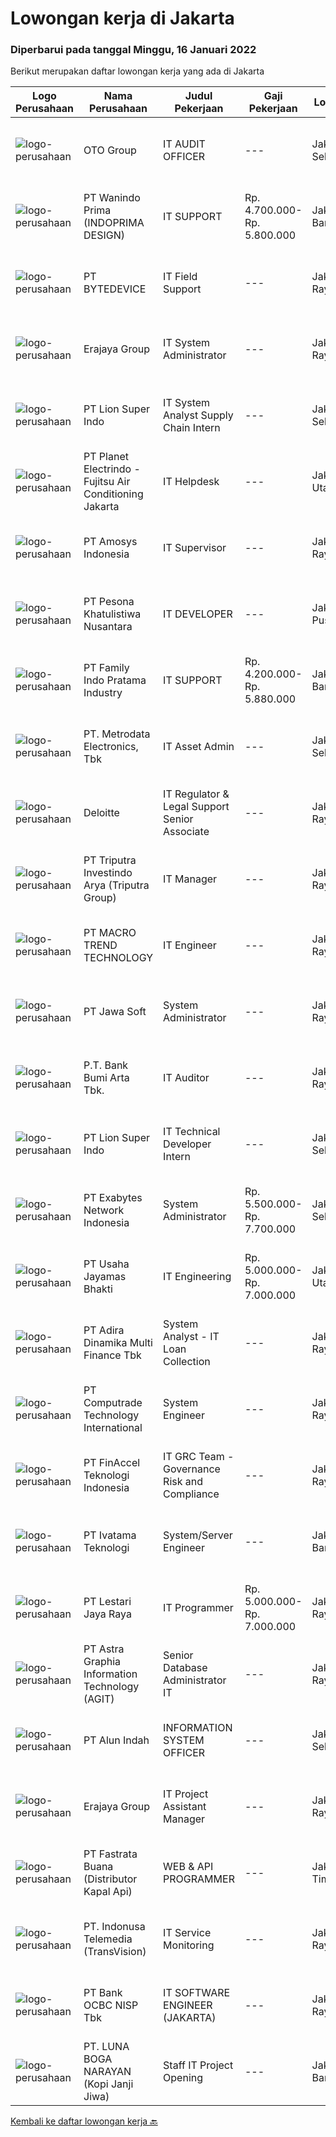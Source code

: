 
  # Lowongan kerja di Jakarta

  ### Diperbarui pada tanggal Minggu, 16 Januari 2022

  Berikut merupakan daftar lowongan kerja yang ada di Jakarta

  |Logo Perusahaan | Nama Perusahaan | Judul Pekerjaan | Gaji Pekerjaan | Lokasi | Deskripsi | Tanggal diunggah | Pranala |
  | -------------- | --------------- | --------------- | --------- | --------- | -------------- | ------- | ----------- |
  |![logo-perusahaan](https://image-service-cdn.seek.com.au/4480daa262a58b61c18ce894b94c727e5334a38b/ee4dce1061f3f616224767ad58cb2fc751b8d2dc)|OTO Group|IT AUDIT OFFICER|---|Jakarta Selatan|Lingkup Kerja: Memeriksa dan menganalisa IT strategic plan, BCP (Business continuity planning) dan DRP (Disaster Recovery Plan), Security (Aplikasi,...|Jumat, 14 Januari 2022|https://www.jobstreet.co.id/id/job/it-audit-officer-3756199?token=0~07560f2c-6206-4e00-afc7-ba1041a87f5a&sectionRank=1&jobId=jobstreet-id-job-3756199|
|![logo-perusahaan](https://image-service-cdn.seek.com.au/d60e97101eacb8a51a59312f9cea112a3cf23c57/ee4dce1061f3f616224767ad58cb2fc751b8d2dc)|PT Wanindo Prima (INDOPRIMA DESIGN)|IT SUPPORT|Rp. 4.700.000-Rp. 5.800.000|Jakarta Barat|Pendidikan min S1 Max usia 30 tahun Pengalaman di bidang IT Support Min 2 tahun Mahir menggunakan Mircrosoft Office (word, excel, power point) Biasa...|Sabtu, 15 Januari 2022|https://www.jobstreet.co.id/id/job/it-support-3757020?token=0~07560f2c-6206-4e00-afc7-ba1041a87f5a&sectionRank=2&jobId=jobstreet-id-job-3757020|
|![logo-perusahaan](https://image-service-cdn.seek.com.au/1c0636a5bfeaac3984a838c67bd9710445dacee2/ee4dce1061f3f616224767ad58cb2fc751b8d2dc)|PT BYTEDEVICE|IT Field Support|---|Jakarta Raya|Deskripsi Pekerjaan Menangani troubleshooting hardware Menangani troubleshooting software Troubleshooting komputer, Win XP, Win 2007, Jaringan LAN,...|Jumat, 14 Januari 2022|https://www.jobstreet.co.id/id/job/it-field-support-3756320?token=0~07560f2c-6206-4e00-afc7-ba1041a87f5a&sectionRank=3&jobId=jobstreet-id-job-3756320|
|![logo-perusahaan](https://image-service-cdn.seek.com.au/56d5696feeb56f2ae7f9f5051a939bb3f72043e6/ee4dce1061f3f616224767ad58cb2fc751b8d2dc)|Erajaya Group|IT System Administrator|---|Jakarta Raya|Minimal Pendidikan S1 Jurusan Ilmu Komputer atau setara. Minimal Pengalaman 3 tahun sebagai System Administrator. Menguasai sistem jaringan komputer...|Sabtu, 15 Januari 2022|https://www.jobstreet.co.id/id/job/it-system-administrator-3757256?token=0~07560f2c-6206-4e00-afc7-ba1041a87f5a&sectionRank=4&jobId=jobstreet-id-job-3757256|
|![logo-perusahaan](https://image-service-cdn.seek.com.au/3b61e72809e71ee9c208169dc285db1252456622/ee4dce1061f3f616224767ad58cb2fc751b8d2dc)|PT Lion Super Indo|IT System Analyst Supply Chain Intern|---|Jakarta Selatan|Job description: Collaborate with related functions to define, design, and deliver new IT Software Project Create Functional Specification &amp;...|Sabtu, 15 Januari 2022|https://www.jobstreet.co.id/id/job/it-system-analyst-supply-chain-intern-3745089?token=0~07560f2c-6206-4e00-afc7-ba1041a87f5a&sectionRank=5&jobId=jobstreet-id-job-3745089|
|![logo-perusahaan](https://image-service-cdn.seek.com.au/1fdd238b52938e933bd460bd695ef123db074d98/ee4dce1061f3f616224767ad58cb2fc751b8d2dc)|PT Planet Electrindo - Fujitsu Air Conditioning Jakarta|IT Helpdesk|---|Jakarta Utara|Requirement: Diploma or Bachelor's degree in Computer Science, Information Technology or related discipline At least 2 years of experience in...|Kamis, 13 Januari 2022|https://www.jobstreet.co.id/id/job/it-helpdesk-3754891?token=0~07560f2c-6206-4e00-afc7-ba1041a87f5a&sectionRank=6&jobId=jobstreet-id-job-3754891|
|![logo-perusahaan](https://image-service-cdn.seek.com.au/5c9342b7649b007778d31099fcd2c07ff47306b4/ee4dce1061f3f616224767ad58cb2fc751b8d2dc)|PT Amosys Indonesia|IT Supervisor|---|Jakarta Raya|Tugas: Membantu kelancaran operasional Perusahaan yg berhubungan dengan teknologi Maintain Mail server, Networking, Domain, hosting dan data Backup...|Jumat, 14 Januari 2022|https://www.jobstreet.co.id/id/job/it-supervisor-3755524?token=0~07560f2c-6206-4e00-afc7-ba1041a87f5a&sectionRank=7&jobId=jobstreet-id-job-3755524|
|![logo-perusahaan](https://us.123rf.com/450wm/pavelstasevich/pavelstasevich1811/pavelstasevich181101027/112815900-stock-vector-no-image-available-icon-flat-vector.jpg?ver=6)|PT Pesona Khatulistiwa Nusantara|IT DEVELOPER|---|Jakarta Pusat|1.      Usia max. 35 tahun2.      Pendidikan Min. S1 (Teknik Informatika, Ilmu Komputer)3.      Pengalaman Min. 3 tahun diposisi yang...|Sabtu, 15 Januari 2022|https://www.jobstreet.co.id/id/job/it-developer-3757122?token=0~07560f2c-6206-4e00-afc7-ba1041a87f5a&sectionRank=8&jobId=jobstreet-id-job-3757122|
|![logo-perusahaan](https://image-service-cdn.seek.com.au/9cf3af0c30c44f7a7468f3fdea43be1f2902f433/ee4dce1061f3f616224767ad58cb2fc751b8d2dc)|PT Family Indo Pratama Industry|IT SUPPORT|Rp. 4.200.000-Rp. 5.880.000|Jakarta Barat|Understanding Basic Network (VPN, L2 Switch, Internet)Understanding Basic Windows Server/Linux point plus (+)Experience using software...|Kamis, 13 Januari 2022|https://www.jobstreet.co.id/id/job/it-support-3754593?token=0~07560f2c-6206-4e00-afc7-ba1041a87f5a&sectionRank=9&jobId=jobstreet-id-job-3754593|
|![logo-perusahaan](https://image-service-cdn.seek.com.au/0d75518309b56a3cff39daa569b0ba02cc7a22f2/ee4dce1061f3f616224767ad58cb2fc751b8d2dc)|PT. Metrodata Electronics, Tbk|IT Asset Admin|---|Jakarta Selatan|Requirement: Lulusan D3/S1 Akuntansi/Keuangan/Manajement/IT  Usia Maksimal 30 th  Pengalaman Mininmal 1 tahun di posisi Asset Management  Menguasai Ms...|Jumat, 14 Januari 2022|https://www.jobstreet.co.id/id/job/it-asset-admin-3755836?token=0~07560f2c-6206-4e00-afc7-ba1041a87f5a&sectionRank=10&jobId=jobstreet-id-job-3755836|
|![logo-perusahaan](https://image-service-cdn.seek.com.au/a01061ca8a24cadb65625621e6f76dacf2a2988b/ee4dce1061f3f616224767ad58cb2fc751b8d2dc)|Deloitte|IT Regulator & Legal Support Senior Associate|---|Jakarta Raya|Join an innovative team of technology risk enthusiasts in Deloitte Indonesia through performing technology reviews of future innovative...|Sabtu, 15 Januari 2022|https://www.jobstreet.co.id/id/job/it-regulator-legal-support-senior-associate-3744515?token=0~07560f2c-6206-4e00-afc7-ba1041a87f5a&sectionRank=11&jobId=jobstreet-id-job-3744515|
|![logo-perusahaan](https://image-service-cdn.seek.com.au/1d84f78339dc414ee7320165f10c06939c86bbf4/ee4dce1061f3f616224767ad58cb2fc751b8d2dc)|PT Triputra Investindo Arya (Triputra Group)|IT Manager|---|Jakarta Raya|Qualification: Minimum Bachelor in Computer Science or any relevant major Experienced minimum 2 years in the same position  Strong Knowledge/ Skill in...|Jumat, 14 Januari 2022|https://www.jobstreet.co.id/id/job/it-manager-3755683?token=0~07560f2c-6206-4e00-afc7-ba1041a87f5a&sectionRank=12&jobId=jobstreet-id-job-3755683|
|![logo-perusahaan](https://image-service-cdn.seek.com.au/3e4f8f20b87f7b99e7845f30f8cb87ac70ee1d82/ee4dce1061f3f616224767ad58cb2fc751b8d2dc)|PT MACRO TREND TECHNOLOGY|IT Engineer|---|Jakarta Raya|General Requirements: Candidate at least a Diploma or Bachelors Degree in any field. Minimum has oen year of working experience in related field...|Jumat, 14 Januari 2022|https://www.jobstreet.co.id/id/job/it-engineer-3756851?token=0~07560f2c-6206-4e00-afc7-ba1041a87f5a&sectionRank=13&jobId=jobstreet-id-job-3756851|
|![logo-perusahaan](https://image-service-cdn.seek.com.au/a0b13556f00d1c52c895089d07bf185a32f8d9f6/ee4dce1061f3f616224767ad58cb2fc751b8d2dc)|PT Jawa Soft|System Administrator|---|Jakarta Raya|Jawasoft develops and maintains some world leading software platforms and needs excellent system administrators to tune and improve our back end...|Sabtu, 15 Januari 2022|https://www.jobstreet.co.id/id/job/system-administrator-3744944?token=0~07560f2c-6206-4e00-afc7-ba1041a87f5a&sectionRank=14&jobId=jobstreet-id-job-3744944|
|![logo-perusahaan](https://image-service-cdn.seek.com.au/993dac59f6b65dd36689f7e516cd87b1260c66de/ee4dce1061f3f616224767ad58cb2fc751b8d2dc)|P.T. Bank Bumi Arta Tbk.|IT Auditor|---|Jakarta Raya|IT AuditorBagi kandidat yang terpilih kami akan memberikan kompensasi dan benefit yang kompentitif, kesempatan untuk mengembangkan karir dan...|Jumat, 14 Januari 2022|https://www.jobstreet.co.id/id/job/it-auditor-3756594?token=0~07560f2c-6206-4e00-afc7-ba1041a87f5a&sectionRank=15&jobId=jobstreet-id-job-3756594|
|![logo-perusahaan](https://image-service-cdn.seek.com.au/3b61e72809e71ee9c208169dc285db1252456622/ee4dce1061f3f616224767ad58cb2fc751b8d2dc)|PT Lion Super Indo|IT Technical Developer Intern|---|Jakarta Selatan|Job Description:Support system enhancements in projects / operationalRequirements: Internship period: 6 months Major: Computer science / Information...|Sabtu, 15 Januari 2022|https://www.jobstreet.co.id/id/job/it-technical-developer-intern-3746058?token=0~07560f2c-6206-4e00-afc7-ba1041a87f5a&sectionRank=16&jobId=jobstreet-id-job-3746058|
|![logo-perusahaan](https://image-service-cdn.seek.com.au/d9717523e5372f63adb1fd5f2751b16e2884631a/ee4dce1061f3f616224767ad58cb2fc751b8d2dc)|PT Exabytes Network Indonesia|System Administrator|Rp. 5.500.000-Rp. 7.700.000|Jakarta Selatan|Installation and configuration of servers, VPS and software for internal and customers Monitoring server uptime from Nagios Monitoring Spam emails...|Jumat, 14 Januari 2022|https://www.jobstreet.co.id/id/job/system-administrator-3755784?token=0~07560f2c-6206-4e00-afc7-ba1041a87f5a&sectionRank=17&jobId=jobstreet-id-job-3755784|
|![logo-perusahaan](https://image-service-cdn.seek.com.au/d595132cf85783937e91ee90e74f55067032c0f4/ee4dce1061f3f616224767ad58cb2fc751b8d2dc)|PT Usaha Jayamas Bhakti|IT Engineering|Rp. 5.000.000-Rp. 7.000.000|Jakarta Utara|Kandidat harus memiliki setidaknya Gelar Sarjana di Teknik Informatika Setidaknya memiliki 1 tahun pengalaman dalam bidang yang sesuai untuk posisi...|Jumat, 14 Januari 2022|https://www.jobstreet.co.id/id/job/it-engineering-3756784?token=0~07560f2c-6206-4e00-afc7-ba1041a87f5a&sectionRank=18&jobId=jobstreet-id-job-3756784|
|![logo-perusahaan](https://image-service-cdn.seek.com.au/bbcabfd21962410ebbe6ab6694221821c4cad314/ee4dce1061f3f616224767ad58cb2fc751b8d2dc)|PT Adira Dinamika Multi Finance Tbk|System Analyst - IT Loan Collection|---|Jakarta Raya|Responsibilities: Guiding users in technical requirements of application development, so that align with application standards. Design program...|Sabtu, 15 Januari 2022|https://www.jobstreet.co.id/id/job/system-analyst-it-loan-collection-3745106?token=0~07560f2c-6206-4e00-afc7-ba1041a87f5a&sectionRank=19&jobId=jobstreet-id-job-3745106|
|![logo-perusahaan](https://image-service-cdn.seek.com.au/914cc0b30a4f67081a83ba9052fa783c42077955/ee4dce1061f3f616224767ad58cb2fc751b8d2dc)|PT Computrade Technology International|System Engineer|---|Jakarta Raya|Requirements: Graduated from Vocational High School with IT background (SMK TKJ/RPL) or Bachelor degree from IT/related field; Have strong technical...|Sabtu, 15 Januari 2022|https://www.jobstreet.co.id/id/job/system-engineer-3757160?token=0~07560f2c-6206-4e00-afc7-ba1041a87f5a&sectionRank=20&jobId=jobstreet-id-job-3757160|
|![logo-perusahaan](https://image-service-cdn.seek.com.au/7d779526ff024e4e1b56eb2c7660cef9e65befe3/ee4dce1061f3f616224767ad58cb2fc751b8d2dc)|PT FinAccel Teknologi Indonesia|IT GRC Team - Governance Risk and Compliance|---|Jakarta Raya|The Governance, Risk, and Compliance Team will be responsible for defining, measuring, assessing and aligning with the ISO 27001 framework and other...|Jumat, 14 Januari 2022|https://www.jobstreet.co.id/id/job/it-grc-team-governance-risk-and-compliance-3755913?token=0~07560f2c-6206-4e00-afc7-ba1041a87f5a&sectionRank=21&jobId=jobstreet-id-job-3755913|
|![logo-perusahaan](https://image-service-cdn.seek.com.au/8de23ad9f2a6d137ffb0abce63426d33948363c9/ee4dce1061f3f616224767ad58cb2fc751b8d2dc)|PT Ivatama Teknologi|System/Server Engineer|---|Jakarta Barat|Qualifications: Proven working experience in Intel-based Servers deployment and maintenance for at least 2 years Knowledge and hands on experience in...|Sabtu, 15 Januari 2022|https://www.jobstreet.co.id/id/job/system-server-engineer-3745226?token=0~07560f2c-6206-4e00-afc7-ba1041a87f5a&sectionRank=22&jobId=jobstreet-id-job-3745226|
|![logo-perusahaan](https://us.123rf.com/450wm/pavelstasevich/pavelstasevich1811/pavelstasevich181101027/112815900-stock-vector-no-image-available-icon-flat-vector.jpg?ver=6)|PT Lestari Jaya Raya|IT Programmer|Rp. 5.000.000-Rp. 7.000.000|Jakarta Raya|Melakukan pengembangan atau modifikasi aplikasi untuk kebutuhan organisasi Melakukan pemeliharaan berkala ataupun perbaikan terhadap Mobile/Web Apps...|Sabtu, 15 Januari 2022|https://www.jobstreet.co.id/id/job/it-programmer-3744809?token=0~07560f2c-6206-4e00-afc7-ba1041a87f5a&sectionRank=23&jobId=jobstreet-id-job-3744809|
|![logo-perusahaan](https://image-service-cdn.seek.com.au/d5d24f88bfc047efb4ab9ca95916f2aa61c6dc60/ee4dce1061f3f616224767ad58cb2fc751b8d2dc)|PT Astra Graphia Information Technology (AGIT)|Senior Database Administrator IT|---|Jakarta Raya|The IT Database Administrator is responsible in:1. Exploring the root cause of unknown error, troubleshooting, and improving the solution.2. Ensuring...|Kamis, 13 Januari 2022|https://www.jobstreet.co.id/id/job/senior-database-administrator-it-3754191?token=0~07560f2c-6206-4e00-afc7-ba1041a87f5a&sectionRank=24&jobId=jobstreet-id-job-3754191|
|![logo-perusahaan](https://us.123rf.com/450wm/pavelstasevich/pavelstasevich1811/pavelstasevich181101027/112815900-stock-vector-no-image-available-icon-flat-vector.jpg?ver=6)|PT Alun Indah|INFORMATION SYSTEM OFFICER|---|Jakarta Selatan|Qualification Bachelor Degree in Computer Science/Information Technology or equivalent. At least 2 Year(s) of working experience in the related field...|Jumat, 14 Januari 2022|https://www.jobstreet.co.id/id/job/information-system-officer-3756170?token=0~07560f2c-6206-4e00-afc7-ba1041a87f5a&sectionRank=25&jobId=jobstreet-id-job-3756170|
|![logo-perusahaan](https://image-service-cdn.seek.com.au/56d5696feeb56f2ae7f9f5051a939bb3f72043e6/ee4dce1061f3f616224767ad58cb2fc751b8d2dc)|Erajaya Group|IT Project Assistant Manager|---|Jakarta Raya|Qualification : Have knowledge on project life-cycle methodology experience (Waterfall and Agile) Strong SDLC knowledge 1-2 years of experience with...|Sabtu, 15 Januari 2022|https://www.jobstreet.co.id/id/job/it-project-assistant-manager-3757259?token=0~07560f2c-6206-4e00-afc7-ba1041a87f5a&sectionRank=26&jobId=jobstreet-id-job-3757259|
|![logo-perusahaan](https://image-service-cdn.seek.com.au/261ba7ce1e8e37377fed84d469a1778b00765a49/ee4dce1061f3f616224767ad58cb2fc751b8d2dc)|PT Fastrata Buana (Distributor Kapal Api)|WEB & API PROGRAMMER|---|Jakarta Timur|Melakukan koordinasi dalam proses pengembangan software.Melakukan perbaikan terus menerus secara menyeluruh terhadap proses maupun teknologi...|Sabtu, 15 Januari 2022|https://www.jobstreet.co.id/id/job/web-api-programmer-3744743?token=0~07560f2c-6206-4e00-afc7-ba1041a87f5a&sectionRank=27&jobId=jobstreet-id-job-3744743|
|![logo-perusahaan](https://image-service-cdn.seek.com.au/1af42899c98c4983881de2fa822909f2e3fc29e4/ee4dce1061f3f616224767ad58cb2fc751b8d2dc)|PT. Indonusa Telemedia (TransVision)|IT Service Monitoring|---|Jakarta Raya|Deskripsi Pekerjaan Menjalankan IT Network Operasional, Planning dan Strategi dengan baik dan penuh tanggung jawab. Menjadi bagian penting dari unit...|Kamis, 13 Januari 2022|https://www.jobstreet.co.id/id/job/it-service-monitoring-3753942?token=0~07560f2c-6206-4e00-afc7-ba1041a87f5a&sectionRank=28&jobId=jobstreet-id-job-3753942|
|![logo-perusahaan](https://us.123rf.com/450wm/pavelstasevich/pavelstasevich1811/pavelstasevich181101027/112815900-stock-vector-no-image-available-icon-flat-vector.jpg?ver=6)|PT Bank OCBC NISP Tbk|IT SOFTWARE ENGINEER (JAKARTA)|---|Jakarta Raya|Membuat Spesifikasi teknis untuk masing-masing request dari user Melakukan coding program sesuai FSD (Functional Specification Design) Memberikan...|Jumat, 14 Januari 2022|https://www.jobstreet.co.id/id/job/it-software-engineer-jakarta-3756068?token=0~07560f2c-6206-4e00-afc7-ba1041a87f5a&sectionRank=29&jobId=jobstreet-id-job-3756068|
|![logo-perusahaan](https://image-service-cdn.seek.com.au/8b39e4c4dd81ed6bcaae7c1486783c729a6fa05e/ee4dce1061f3f616224767ad58cb2fc751b8d2dc)|PT. LUNA BOGA NARAYAN (Kopi Janji Jiwa)|Staff IT Project Opening|---|Jakarta Barat|Kualifikasi: Min. Lulusan S1 Sistem Komputer, Networking Lapangan. Memiliki pengalaman min. 1 tahun sebagai IT Support. Memiliki pengalaman dalam...|Jumat, 14 Januari 2022|https://www.jobstreet.co.id/id/job/staff-it-project-opening-3756675?token=0~07560f2c-6206-4e00-afc7-ba1041a87f5a&sectionRank=30&jobId=jobstreet-id-job-3756675|


  [Kembali ke daftar lowongan kerja 🔙](../README.md#daftar-lowongan-kerja)
  